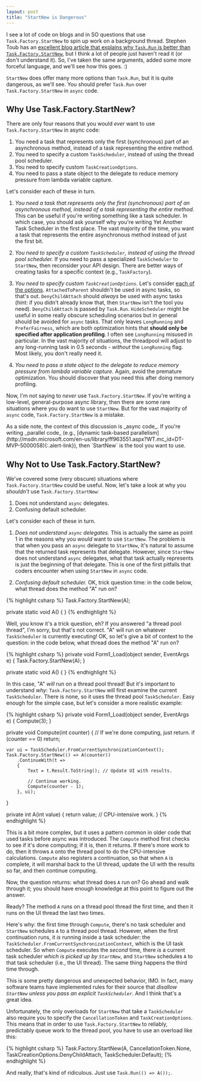 ```yaml
---
layout: post
title: "StartNew is Dangerous"
---
```

I see a lot of code on blogs and in SO questions that use `Task.Factory.StartNew` to spin up work on a background thread. Stephen Toub has an [excellent blog article that explains why `Task.Run` is better than `Task.Factory.StartNew`](https://devblogs.microsoft.com/pfxteam/task-run-vs-task-factory-startnew/?WT.mc_id=DT-MVP-5000058), but I think a lot of people just haven't read it (or don't understand it). So, I've taken the same arguments, added some more forceful language, and we'll see how this goes. :)

`StartNew` does offer many more options than `Task.Run`, but it is quite dangerous, as we'll see. You should prefer `Task.Run` over `Task.Factory.StartNew` in `async` code.

## Why Use Task.Factory.StartNew?

There are only four reasons that you would _ever_ want to use `Task.Factory.StartNew` in async code:

1. You need a task that represents only the first (synchronous) part of an asynchronous method, instead of a task representing the entire method.
1. You need to specify a custom `TaskScheduler`, instead of using the thread pool scheduler.
1. You need to specify custom `TaskCreationOptions`.
1. You need to pass a state object to the delegate to reduce memory pressure from lambda variable capture.

Let's consider each of these in turn.

1. _You need a task that represents only the first (synchronous) part of an asynchronous method, instead of a task representing the entire method._ This can be useful if you're writing something like a task scheduler. In which case, you should ask yourself why you're writing Yet Another Task Scheduler in the first place. The vast majority of the time, you want a task that represents the entire asynchronous method instead of just the first bit.

2. _You need to specify a custom `TaskScheduler`, instead of using the thread pool scheduler._ If you need to pass a specialized `TaskScheduler` to `StartNew`, then reconsider your API design. There are better ways of creating tasks for a specific context (e.g., `TaskFactory`).

3. _You need to specify custom `TaskCreationOptions`._ Let's consider [each of the options](http://msdn.microsoft.com/en-us/library/system.threading.tasks.taskcreationoptions.aspx?WT.mc_id=DT-MVP-5000058). `AttachedToParent` shouldn't be used in async tasks, so that's out. `DenyChildAttach` should _always_ be used with async tasks (hint: if you didn't already know that, then `StartNew` isn't the tool you need). `DenyChildAttach` is passed by `Task.Run`. `HideScheduler` might be useful in some really obscure scheduling scenarios but in general should be avoided for `async` tasks. That only leaves `LongRunning` and `PreferFairness`, which are both optimization hints that **should only be specified after application profiling**. I often see `LongRunning` misused in particular. In the vast majority of situations, the threadpool will adjust to any long-running task in 0.5 seconds - _without_ the `LongRunning` flag. Most likely, you don't really need it.

4. _You need to pass a state object to the delegate to reduce memory pressure from lambda variable capture._ Again, avoid the premature optimization. You should discover that you need this after doing memory profiling.

Now, I'm not saying to _never_ use `Task.Factory.StartNew`. If you're writing a low-level, general-purpose async library, then there are some rare situations where you do want to use `StartNew`. But for the vast majority of `async` code, `Task.Factory.StartNew` is a mistake.

<div class="alert alert-info" markdown="1">
As a side note, the context of this discussion is _async code_. If you're writing _parallel code_ (e.g., [dynamic task-based parallelism](http://msdn.microsoft.com/en-us/library/ff963551.aspx?WT.mc_id=DT-MVP-5000058){:.alert-link}), then `StartNew` is the tool you want to use.
</div>

## Why Not to Use Task.Factory.StartNew?

We've covered some (very obscure) situations where `Task.Factory.StartNew` could be useful. Now, let's take a look at why you _shouldn't_ use `Task.Factory.StartNew`:

 1. Does not understand `async` delegates.
 1. Confusing default scheduler.

Let's consider each of these in turn.

1. _Does not understand `async` delegates._ This is actually the same as point 1 in the reasons why you _would_ want to use `StartNew`. The problem is that when you pass an `async` delegate to `StartNew`, it's natural to assume that the returned task represents that delegate. However, since `StartNew` does not understand `async` delegates, what that task actually represents is just the beginning of that delegate. This is one of the first pitfalls that coders encounter when using `StartNew` in `async` code.

2. _Confusing default scheduler._ OK, trick question time: in the code below, what thread does the method "A" run on?

{% highlight csharp %}
Task.Factory.StartNew(A);

private static void A() { }
{% endhighlight %}

Well, you know it's a trick question, eh? If you answered "a thread pool thread", I'm sorry, but that's not correct. "A" will run on whatever `TaskScheduler` is currently executing! OK, so let's give a bit of context to the question: in the code below, what thread does the method "A" run on?

{% highlight csharp %}
private void Form1_Load(object sender, EventArgs e)
{
    Task.Factory.StartNew(A);
}

private static void A() { }
{% endhighlight %}

In this case, "A" _will_ run on a thread pool thread! But it's important to understand _why_: `Task.Factory.StartNew` will first examine the current `TaskScheduler`. There is none, so it uses the thread pool `TaskScheduler`. Easy enough for the simple case, but let's consider a more realistic example:

{% highlight csharp %}
private void Form1_Load(object sender, EventArgs e)
{
    Compute(3);
}

private void Compute(int counter)
{
    // If we're done computing, just return.
    if (counter == 0)
        return;

    var ui = TaskScheduler.FromCurrentSynchronizationContext();
    Task.Factory.StartNew(() => A(counter))
        .ContinueWith(t =>
        {
            Text = t.Result.ToString(); // Update UI with results.

            // Continue working.
            Compute(counter - 1);
        }, ui);
}

private int A(int value)
{
    return value; // CPU-intensive work.
}
{% endhighlight %}

This is a bit more complex, but it uses a pattern common in older code that used tasks before async was introduced. The `Compute` method first checks to see if it's done computing; if it is, then it returns. If there's more work to do, then it throws `A` onto the thread pool to do the CPU-intensive calculations. `Compute` also registers a continuation, so that when `A` is complete, it will marshal back to the UI thread, update the UI with the results so far, and then continue computing.

Now, the question returns: what thread does `A` run on? Go ahead and walk through it; you should have enough knowledge at this point to figure out the answer.

Ready? The method `A` runs on a thread pool thread the first time, and then it runs on the UI thread the last two times.

Here's why: the first time through `Compute`, there's no task scheduler and `StartNew` schedules `A` to a thread pool thread. However, when the first continuation runs, it _is_ running inside a task scheduler: the `TaskScheduler.FromCurrentSynchronizationContext`, which is the UI task scheduler. So when `Compute` executes the _second_ time, there _is_ a current task scheduler _which is picked up by `StartNew`_, and `StartNew` schedules `A` to that task scheduler (i.e., the UI thread). The same thing happens the third time through.

This is some pretty dangerous and unexpected behavior, IMO. In fact, many software teams have implemented rules for their source that _disallow `StartNew` unless you pass an explicit `TaskScheduler`_. And I think that's a great idea.

Unfortunately, the only overloads for `StartNew` that take a `TaskScheduler` also require you to specify the `CancellationToken` and `TaskCreationOptions`. This means that in order to use `Task.Factory.StartNew` to reliably, predictably queue work to the thread pool, you have to use an overload like this:

{% highlight csharp %}
Task.Factory.StartNew(A, CancellationToken.None, TaskCreationOptions.DenyChildAttach, TaskScheduler.Default);
{% endhighlight %}

And really, that's kind of ridiculous. Just use `Task.Run(() => A());`.

